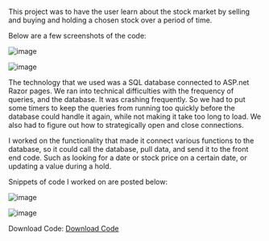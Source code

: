 This project was to have the user learn about the stock market by selling and buying and holding a chosen stock over a period of time.

Below are a few screenshots of the code:

![image](https://user-images.githubusercontent.com/44275960/185009948-0182cc52-a67f-40d9-9625-978001666845.png)

![image](https://user-images.githubusercontent.com/44275960/185009980-48e64874-eea4-4519-919a-df033510e9f0.png)

The technology that we used was a SQL database connected to ASP.net Razor pages. We ran into technical difficulties with the frequency of queries, and the database. It was crashing frequently. So we had to put some timers to keep the queries from running too quickly before the database could handle it again, while not making it take too long to load. We also had to figure out how to strategically open and close connections.

I worked on the functionality that made it connect various functions to the database, so it could call the database, pull data, and send it to the front end code. Such as looking for a date or stock price on a certain date, or updating a value during a hold.

Snippets of code I worked on are posted below:

![image](https://user-images.githubusercontent.com/44275960/185010493-b3ab9a2b-9722-46ec-b85a-8b4b06aaa004.png)

![image](https://user-images.githubusercontent.com/44275960/185010541-e2a13a6a-49dc-423a-8372-78d6040ddb25.png)

Download Code: [Download Code](https://github.com/KeanuHansen/BradRock-s/)
